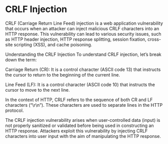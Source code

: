 # CRLF Injection

CRLF (Carriage Return Line Feed) injection is a web application vulnerability that occurs when an attacker can inject malicious CRLF characters into an HTTP response. This vulnerability can lead to various security issues, such as HTTP header injection, HTTP response splitting, session fixation, cross-site scripting (XSS), and cache poisoning.

Understanding the CRLF Injection
To understand CRLF injection, let’s break down the term:

Carriage Return (CR): It is a control character (ASCII code 13) that instructs the cursor to return to the beginning of the current line.

Line Feed (LF): It is a control character (ASCII code 10) that instructs the cursor to move to the next line.

In the context of HTTP, CRLF refers to the sequence of both CR and LF characters (“\r\n”). These characters are used to separate lines in the HTTP protocol.

The CRLF injection vulnerability arises when user-controlled data (input) is not properly sanitized or validated before being used in constructing an HTTP response. Attackers exploit this vulnerability by injecting CRLF characters into user input with the aim of manipulating the HTTP response.
